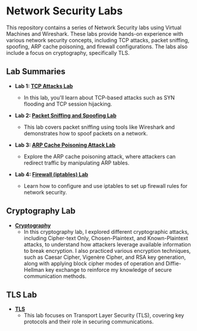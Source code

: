 # Network Security Labs

This repository contains a series of Network Security labs using Virtual Machines and Wireshark. These labs provide hands-on experience with various network security concepts, including TCP attacks, packet sniffing, spoofing, ARP cache poisoning, and firewall configurations. The labs also include a focus on cryptography, specifically TLS.

## Lab Summaries

- **Lab 1: [TCP Attacks Lab](Lab1_TCP_Attacks.md)**
  - In this lab, you'll learn about TCP-based attacks such as SYN flooding and TCP session hijacking.

- **Lab 2: [Packet Sniffing and Spoofing Lab](Lab2_Packet_Sniffing_Spoofing.md)**
  - This lab covers packet sniffing using tools like Wireshark and demonstrates how to spoof packets on a network.

- **Lab 3: [ARP Cache Poisoning Attack Lab](Lab3_ARP_Cache_Poisoning.md)**
  - Explore the ARP cache poisoning attack, where attackers can redirect traffic by manipulating ARP tables.

- **Lab 4: [Firewall (iptables) Lab](Lab4_Firewall_iptables.md)**
  - Learn how to configure and use iptables to set up firewall rules for network security.

## Cryptography Lab

- **[Cryptography](Cryptography.md)**
  - In this cryptography lab, I explored different cryptographic attacks, including Cipher-text Only, Chosen-Plaintext, and Known-Plaintext attacks, to understand how attackers leverage available information to break encryption. I also practiced various encryption techniques, such as Caesar Cipher, Vigenère Cipher, and RSA key generation, along with applying block cipher modes of operation and Diffie-Hellman key exchange to reinforce my knowledge of secure communication methods.

## TLS Lab

- **[TLS](TLS.md)**
  - This lab focuses on Transport Layer Security (TLS), covering key protocols and their role in securing communications.

